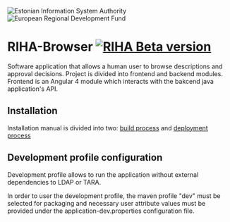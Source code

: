 ![Estonian Information System Authority](https://github.com/e-gov/RIHA-Frontend/raw/master/logo/gov-CVI/lions.png "Estonian Information System Authority") ![European Regional Development Fund](https://github.com/e-gov/RIHA-Frontend/raw/master/logo/EU/EU.png "European Regional Development Fund")

# RIHA-Browser [![RIHA Beta version](https://raw.githubusercontent.com/e-gov/RIHA-Frontend/master/logo/RIHA-beta-env.png)](https://test.riha.ee/)

Software application that allows a human user to browse descriptions and approval decisions. Project is divided into frontend and backend modules. Frontend is an Angular 4 module which interacts with the bakcend java application's API.


## Installation

Installation manual is divided into two: [build process](https://github.com/e-gov/RIHA-Browser/blob/master/docs/build.md) and [deployment process](https://github.com/e-gov/RIHA-Browser/blob/master/docs/deploy.md)


## Development profile configuration

Development profile allows to run the application without external dependencies to LDAP or TARA.

In order to user the development profile, the maven profile "dev" must be selected for packaging and necessary user attribute values must be provided under the application-dev.properties configuration file.